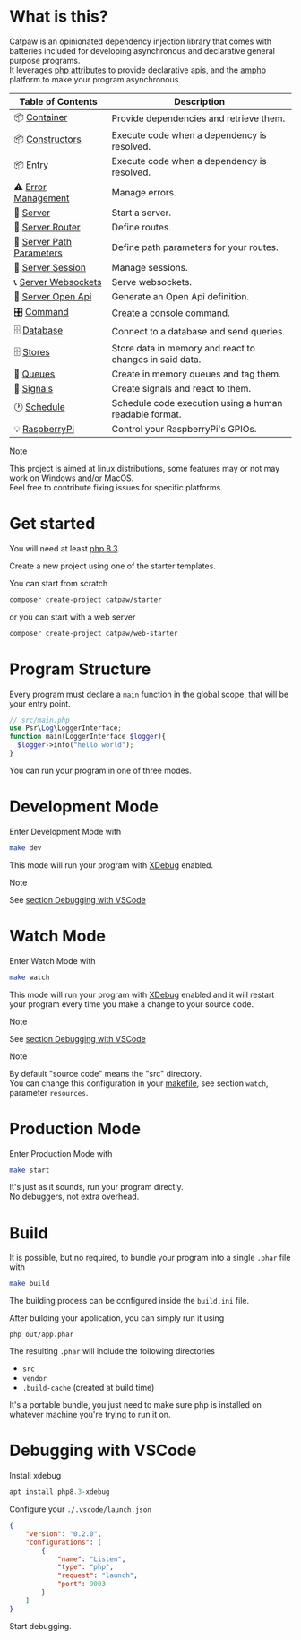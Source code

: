 # What is this?

Catpaw is an opinionated dependency injection library that comes with batteries included for developing asynchronous and declarative general purpose programs.\
It leverages [php attributes](https://www.php.net/manual/en/language.attributes.overview.php) to provide declarative apis, and the [amphp](https://github.com/amphp/amp) platform to make your program asynchronous.


| Table of Contents                                                 | Description |
|-------------------------------------------------------------------|-------------|
| 📦 [Container](./docs/Container.md)                               | Provide dependencies and retrieve them. |
| 📦 [Constructors](./docs/Constructors.md)                                       | Execute code when a dependency is resolved. |
| 📦 [Entry](./docs/Entry.md)                                       | Execute code when a dependency is resolved. |
| ⚠️ [Error Management](./docs/Error%20Management.md)               | Manage errors. |
| 🌠 [Server](./docs/Server.md)                                     | Start a server. |
| 🚆 [Server Router](./docs/Server%20Router.md)                     | Define routes. |
| 📃 [Server Path Parameters](./docs/Server%20Path%20Parameters.md) | Define path parameters for your routes. |
| 🎫 [Server Session](./docs/Server%20Session.md)                   | Manage sessions. |
| 📞 [Server Websockets](./docs/Server%20Websockets.md)             | Serve websockets. |
| 💠 [Server Open Api](./docs/Server%20Open%20Api.md)               | Generate an Open Api definition. |
| 🎛️ [Command](./docs/Command.md)                                   | Create a console command. |
| 🗄️ [Database](./docs/Database.md)                                 | Connect to a database and send queries. |
| 🗄️ [Stores](./docs/Stores.md)                                     | Store data in memory and react to changes in said data. |
| 🚥 [Queues](./docs/Queues.md)                                     | Create in memory queues and tag them. |
| 🚥 [Signals](./docs/Signals.md)                                   | Create signals and react to them. |
| 🕐 [Schedule](./docs/Schedule.md)                                 | Schedule code execution using a human readable format. |
| 💡 [RaspberryPi](./docs/RaspberryPi.md)                           | Control your RaspberryPi's GPIOs. |


> [!NOTE]
> This project is aimed at linux distributions, some features may or not may work on Windows and/or MacOS.\
> Feel free to contribute fixing issues for specific platforms.

# Get started

You will need at least [php 8.3](https://www.php.net/downloads.php).

Create a new project using one of the starter templates.

You can start from scratch
```bash
composer create-project catpaw/starter
```

or you can start with a web server
```bash
composer create-project catpaw/web-starter
```

# Program Structure

Every program must declare a `main` function in the global scope, that will be your entry point.

```php
// src/main.php
use Psr\Log\LoggerInterface;
function main(LoggerInterface $logger){
  $logger->info("hello world");
}
```

You can run your program in one of three modes.

# Development Mode

Enter Development Mode with

```bash
make dev
```

This mode will run your program with [XDebug](https://xdebug.org) enabled.

> [!NOTE]
> See [section Debugging with VSCode](#debugging-with-vscode)


# Watch Mode

Enter Watch Mode with

```bash
make watch
```

This mode will run your program with [XDebug](https://xdebug.org) enabled and 
it will restart your program every time you make a change to your source code.

> [!NOTE]
> See [section Debugging with VSCode](#debugging-with-vscode)

> [!NOTE]
> By default "source code" means the "src" directory.\
> You can change this configuration in your [makefile](./makefile), see section `watch`, parameter `resources`.

# Production Mode

Enter Production Mode with

```bash
make start
```

It's just as it sounds, run your program directly.\
No debuggers, not extra overhead.

# Build

It is possible, but no required, to bundle your program into a single `.phar` file with

```bash
make build
```

The building process can be configured inside the `build.ini` file.

After building your application, you can simply run it using
```
php out/app.phar
```
The resulting `.phar` will include the following directories

- `src`
- `vendor`
- `.build-cache` (created at build time)

It's a portable bundle, you just need to make
sure php is installed on whatever machine you're trying to run it on.

# Debugging with VSCode

Install xdebug
  ```php
  apt install php8.3-xdebug
  ```

Configure your `./.vscode/launch.json`
  ```json
  {
      "version": "0.2.0",
      "configurations": [
          {
              "name": "Listen",
              "type": "php",
              "request": "launch",
              "port": 9003
          }
      ]
  }
  ```

Start debugging.
